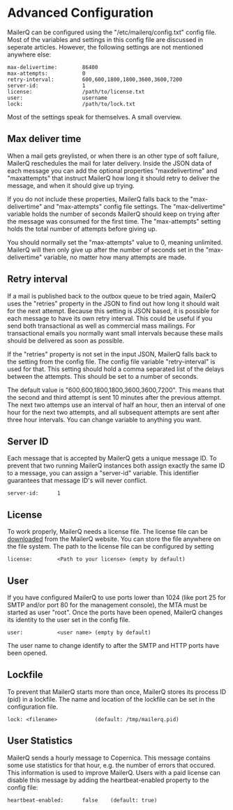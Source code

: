 # Advanced Configuration

MailerQ can be configured using the "/etc/mailerq/config.txt" config file. 
Most of the variables and settings in this config file are discussed in 
seperate articles. However, the following settings are not mentioned
anywhere else:

````
max-delivertime:        86400
max-attempts:           0
retry-interval:         600,600,1800,1800,3600,3600,7200
server-id:              1
license:                /path/to/license.txt
user:                   username
lock:                   /path/to/lock.txt
````

Most of the settings speak for themselves. A small overview.


## Max deliver time

When a mail gets greylisted, or when there is an other type of soft failure, 
MailerQ reschedules the mail for later delivery. Inside the JSON data
of each message you can add the optional properties "maxdelivertime" and 
"maxattempts" that instruct MailerQ how long it should retry to deliver
the message, and when it should give up trying.

If you do not include these properties, MailerQ falls back to the 
"max-delivertime" and "max-attempts" config file settings. The 
"max-delivertime" variable holds the number of seconds MailerQ should keep
on trying after the message was consumed for the first time. The "max-attempts" 
setting holds the total number of attempts before giving up.

You should normally set the "max-attempts" value to 0, meaning unlimited.
MailerQ will then only give up after the number of seconds set in the
"max-delivertime" variable, no matter how many attempts are made. 


## Retry interval

If a mail is published back to the outbox queue to be tried again, MailerQ 
uses the "retries" property in the JSON to find out how long it should wait 
for the next attempt. Because this setting is JSON based, it is possible for
each message to have its own retry interval. This could be useful if you send 
both transactional as well as commercial mass mailings. For transactional 
emails you normally want small intervals because these mails should be 
delivered as soon as possible.

If the "retries" property is not set in the input JSON, MailerQ falls back
to the setting from the config file. The config file variable "retry-interval"
is used for that. This setting should hold a comma separated list of the
delays between the attempts. This should be set to a number of seconds.

The default value is "600,600,1800,1800,3600,3600,7200". This means that the
second and third attempt is sent 10 minutes after the previous attempt. The
next two attemps use an interval of half an hour, then an interval of one
hour for the next two attempts, and all subsequent attempts are sent after
three hour intervals. You can change variable to anything you want.
  

## Server ID

Each message that is accepted by MailerQ gets a unique message ID. To
prevent that two running MailerQ instances both assign exactly the same
ID to a message, you can assign a "server-id" variable. This identifier
guarantees that message ID's will never conflict.

````
server-id:      1
````

## License

To work properly, MailerQ needs a license file. The license file can be 
[downloaded](http://mailerq.com/product/license "MailerQ license") from the 
MailerQ website. You can store the file anywhere on the file system. The path to 
the license file can be configured by setting 

````
license:        <Path to your license> (empty by default)
````

## User

If you have configured MailerQ to use ports lower than 1024 (like port 25 for 
SMTP and/or port 80 for the management console), the MTA must be started as user 
"root". Once the ports have been opened, MailerQ changes its identity to the user 
set in the config file.

````
user:           <user name> (empty by default)
````

The user name to change identify to after the SMTP and HTTP ports have been opened.


## Lockfile

To prevent that MailerQ starts more than once, MailerQ stores its process ID 
(pid) in a lockfile. The name and location of the lockfile can be set in the 
configuration file.

````
lock: <filename>            (default: /tmp/mailerq.pid)
````

## User Statistics

MailerQ sends a hourly message to Copernica. This message contains some use statistics
for that hour, e.g. the number of errors that occured. This information is used
to improve MailerQ. Users with a paid license can disable this message by adding
the heartbeat-enabled property to the config file:

````
heartbeat-enabled:      false    (default: true)
````
